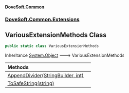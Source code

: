 #### [DoveSoft.Common](readme.md 'readme')
### [DoveSoft.Common.Extensions](DoveSoft_Common_Extensions.md 'DoveSoft.Common.Extensions')
## VariousExtensionMethods Class
```csharp
public static class VariousExtensionMethods
```

Inheritance [System.Object](https://docs.microsoft.com/en-us/dotnet/api/System.Object 'System.Object') &#129106; VariousExtensionMethods  

| Methods | |
| :--- | :--- |
| [AppendDivider(StringBuilder, int)](VariousExtensionMethods_AppendDivider_RC0Op3kCAIN9ov_kPH5wBg.md 'DoveSoft.Common.Extensions.VariousExtensionMethods.AppendDivider(System.Text.StringBuilder, int)') |  |
| [ToSafeString(string)](VariousExtensionMethods_ToSafeString_SvCgHGeMtieb0YRjk9IbiQ.md 'DoveSoft.Common.Extensions.VariousExtensionMethods.ToSafeString(string)') |  |
